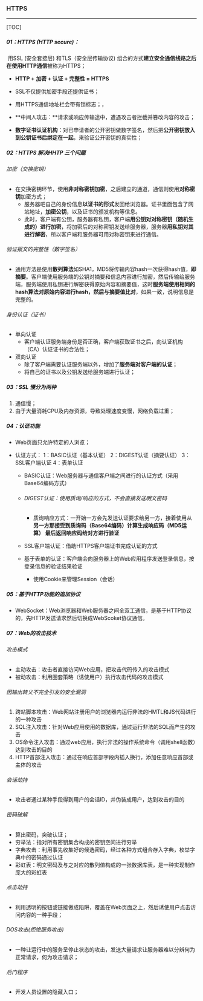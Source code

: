 ### HTTPS

------

[TOC]

##### 01：HTTPS (HTTP secure)：

​	用SSL (安全套接层) 和TLS（安全层传输协议) 组合的方式**建立安全通信线路之后在使用HTTP通信**被称为HTTPS；

- **HTTP + 加密 + 认证 + 完整性 = HTTPS**
- SSL不仅提供加密手段还提供证书；
- 用HTTPS通信地址栏会带有锁标志；，

- **中间人攻击：**请求或响应传输途中，遭遇攻击者拦截并篡改内容的攻击；
- **数字证书认证机构**：对已申请者的公开密钥做数字签名，然后把**公开密钥放入到公钥证书后绑定在一起**，来验证公开密钥的真实性；

##### 02：HTTPS 解决HHTP 三个问题

###### 加密（交换密钥）

- 在交换密钥环节，使用**非对称密钥加密**，之后建立的通道，通信则使用**对称密钥**加密方式；
  - 服务器吧自己的身份信息**以证书的形式**发回给浏览器。证书里面包含了网站地址，**加密公钥**，以及证书的颁发机构等信息。 
  - 此时，客户端有公钥，服务器有私钥，客户端**用公钥对对称密钥（随机生成的）进行加密**，将加密后的对称密钥发送给服务器，服务器**用私钥对其进行解密**，所以客户端和服务器可用对称密钥来进行通信。

###### 验证报文的完整性（数字签名）

- 通用方法是使用**散列算法**如SHA1，MD5将传输内容hash一次获得hash值，**即摘要**。客户端使用服务端的公钥对摘要和信息内容进行加密，然后传输给服务端，服务端使用私钥进行解密获得原始内容和摘要值，这时**服务端使用相同的hash算法对原始内容进行hash，然后与摘要值比对**，如果一致，说明信息是完整的。

###### 身份认证（证书）

- 单向认证
  - 客户端认证服务端身份是否正确，客户端获取证书之后，向认证机构（CA）认证证书的合法性；
- 双向认证
  - 除了客户端需要认证服务端以外，增加了**服务端对客户端的认证**；
  - 将自己的证书以及公钥发送给服务端进行认证；

##### 03：SSL 慢分为两种

1. 通信慢；
2. 由于大量消耗CPU及内存资源，导致处理速度变慢，网络负载过重；

##### 04：认证功能

- Web页面只允许特定的人浏览；

- 认证方式： 1：BASIC认证（基本认证） 2：DIGEST认证（摘要认证） 3：SSL客户端认证 4：表单认证

  - BASIC认证：Web服务器与通信客户端之间进行的认证方式（采用Base64编码方式）

  - ###### DIGEST认证：使用质询/响应的方式，不会直接发送明文密码

    - 质询响应方式：一开始一方会先发送认证要求给另一方，接着使用从**另一方那接受到质询码（Base64编码）计算生成响应码（MD5运算） 最后返回响应码给对方进行验证**

  - SSL客户端认证：借助HTTPS客户端证书完成认证的方式

  - 基于表单的认证：客户端会向服务器上的Web应用程序发送登录信息，按登录信息的验证结果验证

    - 使用Cookie来管理Session（会话）

##### 05：基于HTTP功能的追加协议

- WebSocket：Web浏览器和Web服务器之间全双工通信，是基于HTTP协议的，先HTTP发送请求然后切换成WebScoket协议通信。


##### 07：Web的攻击技术

###### 攻击模式

- 主动攻击：攻击者直接访问Web应用，把攻击代码传入的攻击模式
- 被动攻击：利用圈套策略（诱使用户）执行攻击代码的攻击模式

###### 因输出转义不完全引发的安全漏洞 

1. 跨站脚本攻击：Web网站注册用户的浏览器内运行非法的HMTL和JS代码进行的一种攻击 
2. SQL注入攻击：针对Web应用使用的数据库，通过运行非法的SQL而产生的攻击
3. OS命令注入攻击：通过web应用，执行非法的操作系统命令（调用shell函数）达到攻击的目的
4. HTTP首部注入攻击：通过在响应首部字段内插入换行，添加任意响应首部或主体的攻击

###### 会话劫持

- 攻击者通过某种手段得到用户的会话ID，并伪装成用户，达到攻击的目的


###### 密码破解

- 算出密码，突破认证；
- 穷举法：指对所有密钥集合构成的密钥空间进行穷举 
- 字典攻击：利用事先收集好的候选密码，经过各种方式组合存入字典，枚举字典中的密码通过认证 
- 彩虹表：明文密码及与之对应的散列值构成的一张数据库表，是一种实现制作庞大的彩虹表

###### 点击劫持

- 利用透明的按钮或链接做成陷阱，覆盖在Web页面之上，然后诱使用户点击访问内容的一种手段；


###### DOS攻击(拒绝服务攻击)

- 一种让运行中的服务呈停止状态的攻击，发送大量请求让服务器难以分辨何为正常请求，何为攻击请求；


###### 后门程序

- 开发人员设置的隐藏入口；